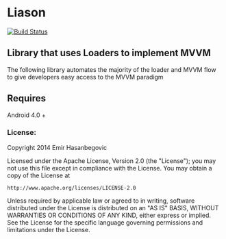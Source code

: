 Liason
===============================

[![Build Status](https://travis-ci.org/EmirWeb/liason.svg?branch=master)](https://travis-ci.org/EmirWeb/liason)

## Library that uses Loaders to implement MVVM

The following library automates the majority of the loader and MVVM flow to give developers easy access to the MVVM paradigm

## Requires
Android 4.0 +

### License:

Copyright 2014 Emir Hasanbegovic

Licensed under the Apache License, Version 2.0 (the "License");
you may not use this file except in compliance with the License.
You may obtain a copy of the License at

    http://www.apache.org/licenses/LICENSE-2.0

Unless required by applicable law or agreed to in writing, software
distributed under the License is distributed on an "AS IS" BASIS,
WITHOUT WARRANTIES OR CONDITIONS OF ANY KIND, either express or implied.
See the License for the specific language governing permissions and
limitations under the License.

[1]: https://www.pivotaltracker.com/s/projects/1000984#
